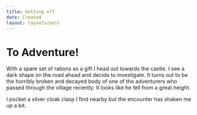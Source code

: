 ```yaml
---
title: Setting off
date: Created
layout: layouts/post
---
```


# To Adventure!

With a spare set of rations as a gift I head out towards the castle. I see a dark shape on the road ahead and decide to investigate. It turns out to be the horribly broken and decayed body of one of the adventurers who passed through the village recently. It looks like he fell from a great height.

I pocket a silver cloak clasp I find nearby but the encounter has shaken me up a bit.
